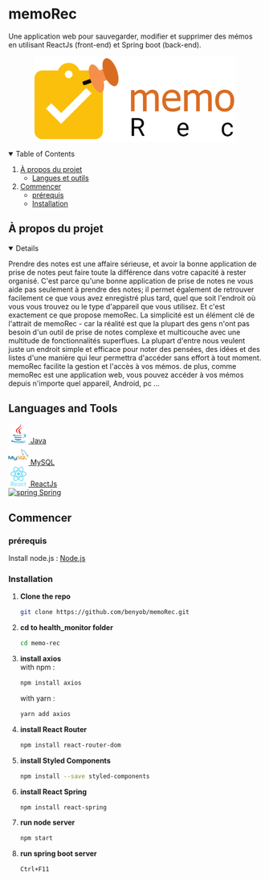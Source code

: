 # memoRec
Une application web  pour sauvegarder, modifier et supprimer des mémos en utilisant ReactJs (front-end) et Spring boot (back-end). 

<p  align="center">
<img align="center" src='/logo.png' alt="logo" width="400"/>
</p>


<!-- TABLE OF CONTENTS -->
<details open="open">
  <summary>Table of Contents</summary>
  <ol>
    <li>
      <a href="#a-propos-du-projet">À propos du projet</a>
      <ul>
        <li><a href="#languages-and-tools">Langues et outils</a></li>
      </ul>
    </li>
    <li>
      <a href="#getting-started">Commencer</a>
      <ul>
        <li><a href="#prerequisites">prérequis</a></li>
        <li><a href="#installation">Installation</a></li>
      </ul>
    </li>
  </ol>
</details>

<!-- ABOUT THE PROJECT -->
## À propos du projet
<details open="open">
<p>
Prendre des notes est une affaire sérieuse, et avoir la bonne application de prise de notes peut faire toute la différence dans votre capacité à rester organisé. C'est parce qu'une bonne application de prise de notes ne vous aide pas seulement à prendre des notes; il permet également de retrouver facilement ce que vous avez enregistré plus tard, quel que soit l'endroit où vous vous trouvez ou le type d'appareil que vous utilisez. Et c'est exactement ce que propose memoRec.
La simplicité est un élément clé de l'attrait de memoRec - car la réalité est que la plupart des gens n'ont pas besoin d'un outil de prise de notes complexe et multicouche avec une multitude de fonctionnalités superflues. La plupart d'entre nous veulent juste un endroit simple et efficace pour noter des pensées, des idées et des listes d'une manière qui leur permettra d'accéder sans effort à tout moment.
memoRec facilite la gestion et l'accès à vos mémos.
de plus, comme memoRec est une application web, vous pouvez accéder à vos mémos depuis n'importe quel appareil, Android, pc ...
</p>
</details>

## Languages and Tools
<p align="left"> 
  <a href="https://www.java.com" target="_blank"> 
    <img src="https://raw.githubusercontent.com/devicons/devicon/master/icons/java/java-original.svg" alt="java" width="40" height="40"/>
    Java
  </a> <br>
  <a href="https://www.mysql.com/" target="_blank"> 
    <img src="https://raw.githubusercontent.com/devicons/devicon/master/icons/mysql/mysql-original-wordmark.svg" alt="mysql" width="40" height="40"/>
    MySQL<br>
  </a> 
  <a href="https://reactjs.org/" target="_blank"> <img src="https://raw.githubusercontent.com/devicons/devicon/master/icons/react/react-original-wordmark.svg" alt="react" width="40" height="40"/>
  ReactJs<br>
  </a> 
  <a href="https://spring.io/" target="_blank"> <img src="https://www.vectorlogo.zone/logos/springio/springio-icon.svg" alt="spring" width="40" height="40"/> 
   Spring<br>
  </a> 
</p>

## Commencer
### prérequis

Install node.js :
<a href = "https://nodejs.org/en/download/">Node.js</a>
### Installation

1. **Clone the repo**
   ```sh
   git clone https://github.com/benyob/memoRec.git
   ```
2. **cd to health_monitor folder**
   ```sh
   cd memo-rec
   ```
3. **install axios**<br>
   with npm : 
   ```sh 
   npm install axios
   ```
   with yarn : 
   ```sh 
   yarn add axios
   ```
4. **install React Router**<br>
   ```sh 
   npm install react-router-dom

   ```
5. **install Styled Components**<br>
   ```sh 
   npm install --save styled-components
   ```
6. **install React Spring**<br>
   ```sh 
   npm install react-spring
   ```

7. **run node server**<br>
   ```sh 
   npm start
    ```
8. **run spring boot server**<br>
   ```sh 
   Ctrl+F11
    ```

